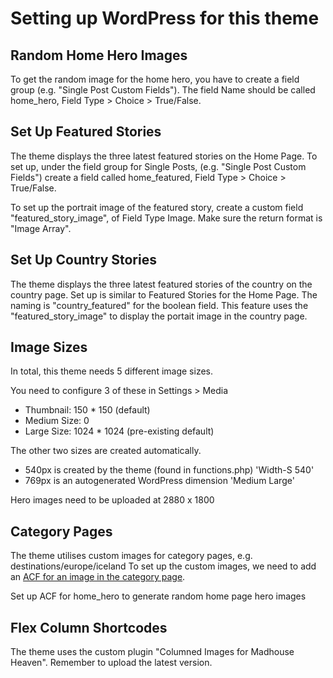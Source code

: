 # Setting up WordPress for this theme

## Random Home Hero Images

To get the random image for the home hero, you have to create a field group (e.g. "Single Post Custom Fields").
The field Name should be called home_hero, Field Type > Choice > True/False.

## Set Up Featured Stories

The theme displays the three latest featured stories on the Home Page. To set up, under the field group for Single Posts,
(e.g. "Single Post Custom Fields") create a field called home_featured, Field Type > Choice > True/False.

To set up the portrait image of the featured story, create a custom field "featured_story_image", of Field Type Image. Make sure the return format is "Image Array".

## Set Up Country Stories

The theme displays the three latest featured stories of the country on the country page. Set up is similar to Featured Stories for the Home Page. The naming is "country_featured" for the boolean field. This feature uses the "featured_story_image" to display the portait image in the country page.

## Image Sizes

In total, this theme needs 5 different image sizes.

You need to configure 3 of these in Settings > Media

- Thumbnail: 150 \* 150 (default)
- Medium Size: 0
- Large Size: 1024 \* 1024 (pre-existing default)

The other two sizes are created automatically.

- 540px is created by the theme (found in functions.php) 'Width-S 540'
- 769px is an autogenerated WordPress dimension 'Medium Large'

Hero images need to be uploaded at 2880 x 1800

## Category Pages

The theme utilises custom images for category pages, e.g. destinations/europe/iceland
To set up the custom images, we need to add an [ACF for an image in the category page](https://www.advancedcustomfields.com/resources/adding-fields-taxonomy-term/).

Set up ACF for home_hero to generate random home page hero images

## Flex Column Shortcodes

The theme uses the custom plugin "Columned Images for Madhouse Heaven". Remember to upload the latest version.
